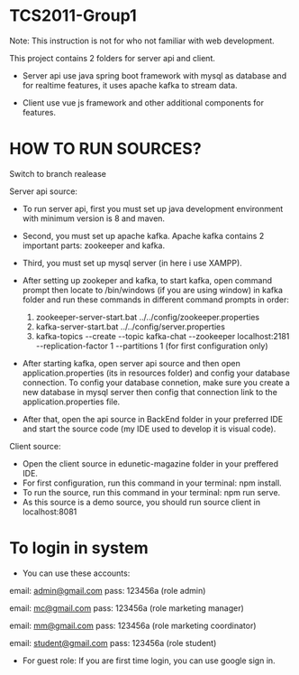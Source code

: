 # TCS2011-Group1
Note: This instruction is not for who not familiar with web development.

This project contains 2 folders for server api and client. 

- Server api use java spring boot framework with mysql as database and for realtime features, it uses apache kafka to stream data.

- Client use vue js framework and other additional components for features.

# HOW TO RUN SOURCES?
Switch to branch realease

Server api source:

- To run server api, first you must set up java development environment with minimum version is 8 and maven.

- Second, you must set up apache kafka. Apache kafka contains 2 important parts: zookeeper and kafka.

- Third, you must set up mysql server (in here i use XAMPP).

- After setting up zookeper and kafka, to start kafka, open command prompt then locate to /bin/windows (if you are using window) in kafka folder and run these commands in different command prompts in order:
    1. zookeeper-server-start.bat ../../config/zookeeper.properties
    2. kafka-server-start.bat ../../config/server.properties
    3. kafka-topics --create --topic kafka-chat --zookeeper localhost:2181 --replication-factor 1 --partitions 1 (for first configuration only)

- After starting kafka, open server api source and then open application.properties (its in resources folder) and config your database connection. To config your database connetion, make sure you create a new database in mysql server then config that connection link to the application.properties file.

- After that, open the api source in BackEnd folder in your preferred IDE and start the source code (my IDE used to develop it is visual code).

Client source:

 - Open the client source in edunetic-magazine folder in your preffered IDE.
 - For first configuration, run this command in your terminal: npm install.
 - To run the source, run this command in your terminal: npm run serve.
 - As this source is a demo source, you should run source client in localhost:8081

# To login in system
- You can use these accounts:

email: admin@gmail.com pass: 123456a (role admin)

email: mc@gmail.com pass: 123456a (role marketing manager)

email: mm@gmail.com pass: 123456a (role marketing coordinator)

email: student@gmail.com pass: 123456a (role student)

- For guest role: If you are first time login, you can use google sign in.










